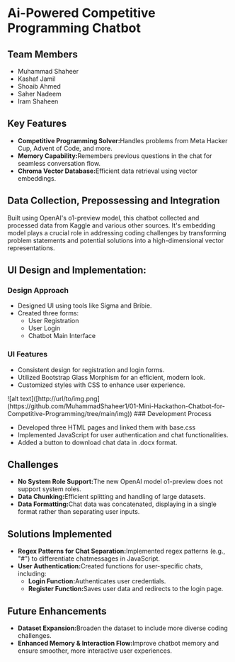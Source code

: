 # Ai-Powered Competitive Programming Chatbot

## Team Members
<ul>
  <li>Muhammad Shaheer</li>
  <li>Kashaf Jamil</li>
  <li>Shoaib Ahmed</li>
  <li>Saher Nadeem</li>
  <li>Iram Shaheen</li>
</ul>

## Key Features

<ul>
  <li>
    <strong>Competitive Programming Solver:</strong>Handles problems from Meta Hacker Cup, Advent
of Code, and more.
  </li>
  <li>
    <strong>Memory Capability:</strong>Remembers previous questions in the chat
for seamless conversation flow.
  </li>
    <li>
    <strong>Chroma Vector Database:</strong>Efficient data retrieval using vector embeddings.
  </li>
</ul>

## Data Collection, Prepossessing and Integration

Built using OpenAI's o1-preview model, this chatbot collected and
processed data from Kaggle and various other sources. It's embedding
model plays a crucial role in addressing coding challenges by transforming
problem statements and potential solutions into a high-dimensional vector
representations. 

## UI Design and Implementation:

### Design Approach
<ul>
  <li>
    Designed UI using tools like Sigma and Bribie.
  </li>
  <li>
    Created three forms:
    <ul>
      <li>User Registration</li>
      <li>User Login</li>
      <li>Chatbot Main Interface</li>
    </ul>
  </li>
</ul>

### UI Features
<ul>
  <li>
    Consistent design for registration and login forms.
  </li>
  <li>
    Utilized Bootstrap Glass Morphism for an efficient, modern look.
  </li>
  <li>
      Customized styles with CSS to enhance user experience.
  </li>
</ul>
![alt text]([http://url/to/img.png](https://github.com/MuhammadShaheer1/01-Mini-Hackathon-Chatbot-for-Competitive-Programming/tree/main/img))
### Development Process
<ul>
  <li>
    Developed three HTML pages and linked them with base.css
  </li>
  <li>
    Implemented JavaScript for user authentication and chat functionalities.
  </li>
  <li>
      Added a button to download chat data in .docx format.
  </li>
</ul>

## Challenges
<ul>
  <li>
    <strong>No System Role Support:</strong>The new OpenAI model o1-preview does not support system roles.
  </li>
  <li>
    <strong>Data Chunking:</strong>Efficient splitting and handling of large datasets.
  </li>
    <li>
    <strong>Data Formatting:</strong>Chat data was concatenated, displaying in a single format rather than separating user inputs.
  </li>
</ul>

## Solutions Implemented
<ul>
  <li>
    <strong>Regex Patterns for Chat Separation:</strong>Implemented regex patterns (e.g., "#") to differentiate chatmessages in JavaScript.
  </li>
  <li>
    <strong>User Authentication:</strong>Created functions for user-specific chats, including:
    <ul>
      <li><strong>Login Function:</strong>Authenticates user credentials.</li>
      <li><strong>Register Function:</strong>Saves user data and redirects to the login page.</li>
    </ul>
</ul>


## Future Enhancements
<ul>
  <li>
    <strong>Dataset Expansion:</strong>Broaden the dataset to include more diverse coding challenges.
  </li>
  <li>
    <strong>Enhanced Memory & Interaction Flow:</strong>Improve chatbot memory and ensure smoother, more interactive user experiences.
  </li>
</ul>

